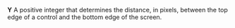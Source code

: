 **Y** A positive integer that determines the distance, in pixels, between the top edge of a control and the bottom edge of the screen.
